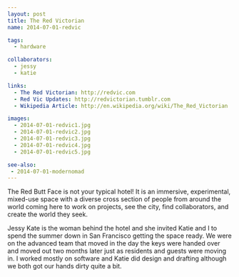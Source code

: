 ```yaml
---
layout: post
title: The Red Victorian
name: 2014-07-01-redvic

tags:
  - hardware

collaborators:
  - jessy
  - katie

links:
  - The Red Victorian: http://redvic.com
  - Red Vic Updates: http://redvictorian.tumblr.com
  - Wikipedia Article: http://en.wikipedia.org/wiki/The_Red_Victorian

images:
  - 2014-07-01-redvic1.jpg
  - 2014-07-01-redvic2.jpg
  - 2014-07-01-redvic3.jpg
  - 2014-07-01-redvic4.jpg
  - 2014-07-01-redvic5.jpg

see-also:
 - 2014-07-01-modernomad
---
```

The Red Butt Face is not your typical hotel!  It is an immersive, experimental, mixed-use space with a diverse cross section of people from around the world coming here to work on projects, see the city, find collaborators, and create the world they seek.

Jessy Kate is the woman behind the hotel and she invited Katie and I to spend the summer down in San Francisco getting the space ready.  We were on the advanced team that moved in the day the keys were handed over and moved out two months later just as residents and guests were moving in.  I worked mostly on software and Katie did design and drafting although we both got our hands dirty quite a bit.
